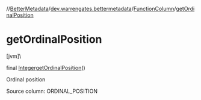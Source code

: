 //[BetterMetadata](../../../index.md)/[dev.warrengates.bettermetadata](../index.md)/[FunctionColumn](index.md)/[getOrdinalPosition](get-ordinal-position.md)

# getOrdinalPosition

[jvm]\

final [Integer](https://docs.oracle.com/javase/8/docs/api/java/lang/Integer.html)[getOrdinalPosition](get-ordinal-position.md)()

Ordinal position

Source column: ORDINAL_POSITION
